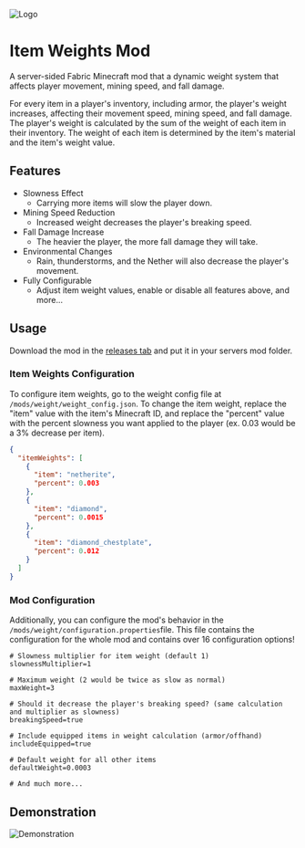 ![Logo](https://cloud-9hg0lq1yj-hack-club-bot.vercel.app/0weightimage.png)
# Item Weights Mod
A server-sided Fabric Minecraft mod that  a dynamic weight system that affects player movement, mining speed, and fall damage.

For every item in a player's inventory, including armor, the player's weight increases, affecting their movement speed, mining speed, and fall damage. The player's weight is calculated by the sum of the weight of each item in their inventory. The weight of each item is determined by the item's material and the item's weight value.
## Features
- Slowness Effect
  - Carrying more items will slow the player down.
- Mining Speed Reduction
  - Increased weight decreases the player's breaking speed.
- Fall Damage Increase
  - The heavier the player, the more fall damage they will take.
- Environmental Changes
  - Rain, thunderstorms, and the Nether will also decrease the player's movement.
- Fully Configurable
  - Adjust item weight values, enable or disable all features above, and more...

## Usage
Download the mod in the [releases tab](https://github.com/William-Chapin/Weight-Mod/releases/tag/Fabric) and put it in your servers mod folder. 

### Item Weights Configuration
To configure item weights, go to the weight config file at ``/mods/weight/weight_config.json``. To change the item weight, replace the "item" value with the item's Minecraft ID, and replace the "percent" value with the percent slowness you want applied to the player (ex. 0.03 would be a 3% decrease per item).
```json
{
  "itemWeights": [
    {
      "item": "netherite",
      "percent": 0.003
    },
    {
      "item": "diamond",
      "percent": 0.0015
    },
    {
      "item": "diamond_chestplate",
      "percent": 0.012
    }
  ]
}
```

### Mod Configuration
Additionally, you can configure the mod's behavior in the ``/mods/weight/configuration.properties``file. This file contains the configuration for the whole mod and contains over 16 configuration options!
```properties
# Slowness multiplier for item weight (default 1)
slownessMultiplier=1

# Maximum weight (2 would be twice as slow as normal)
maxWeight=3

# Should it decrease the player's breaking speed? (same calculation and multiplier as slowness)
breakingSpeed=true

# Include equipped items in weight calculation (armor/offhand)
includeEquipped=true

# Default weight for all other items
defaultWeight=0.0003

# And much more...
```
## Demonstration
![Demonstration](https://cloud-77lk866m6-hack-club-bot.vercel.app/00201.gif)
